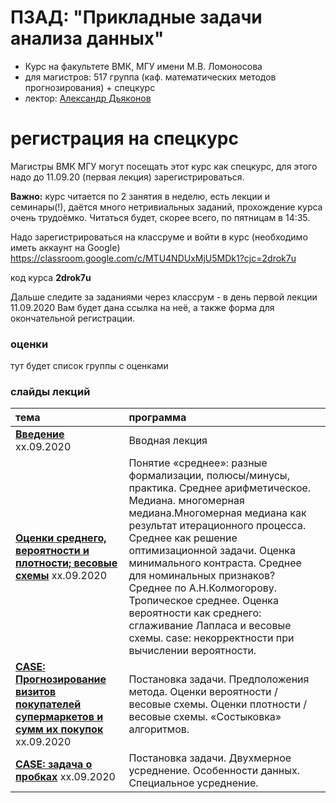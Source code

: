 # ПЗАД: "Прикладные задачи анализа данных"

* Курс на факультете ВМК, МГУ имени М.В. Ломоносова
* для магистров: 517 группа (каф. математических методов прогнозирования) + спецкурс
* лектор: [Александр Дьяконов](https://dyakonov.org/ag/)

# регистрация на спецкурс
Магистры ВМК МГУ могут посещать этот курс как спецкурс, для этого надо до 11.09.20 (первая лекция) зарегистрироваться.

**Важно:** курс читается по 2 занятия в неделю, есть лекции и семинары(!), даётся много нетривиальных заданий, прохождение курса очень трудоёмко. Читаться будет, скорее всего, по пятницам в 14:35.

Надо зарегистрироваться на классруме и войти в курс (необходимо иметь аккаунт на Google) https://classroom.google.com/c/MTU4NDUxMjU5MDk1?cjc=2drok7u

код курса **2drok7u**

Дальше следите за заданиями через классрум - в день первой лекции 11.09.2020 Вам будет дана ссылка на неё, а также форма для окончательной регистрации.


### оценки

тут будет список группы с оценками

### слайды лекций

| тема | программа |
| :-- | :-- |
| [**Введение**](./2020/PZAD2020_000intro_05n.pdf) xx.09.2020 | Вводная лекция|
| [**Оценки среднего, вероятности и плотности; весовые схемы**](./2020/PZAD2020_011probweights_06n.pdf) xx.09.2020 | Понятие «среднее»: разные формализации, полюсы/минусы, практика. Среднее арифметическое. Медиана. многомерная медиана.Многомерная медиана как результат итерационного процесса. Среднее как решение оптимизационной задачи. Оценка минимального контраста. Среднее для номинальных признаков? Среднее по А.Н.Колмогорову. Тропическое среднее. Оценка вероятности как среднего: сглаживание Лапласа и весовые схемы. case: некорректности при вычислении вероятности.|
| [**CASE: Прогнозирование визитов покупателей супермаркетов и сумм их покупок**](2020/) xx.09.2020 | Постановка задачи. Предположения метода. Оценки вероятности / весовые схемы. Оценки плотности / весовые схемы. «Состыковка» алгоритмов.|
| [**CASE: задача о пробках**](2020/) xx.09.2020 | Постановка задачи. Двухмерное усреднение. Особенности данных. Специальное усреднение.|




